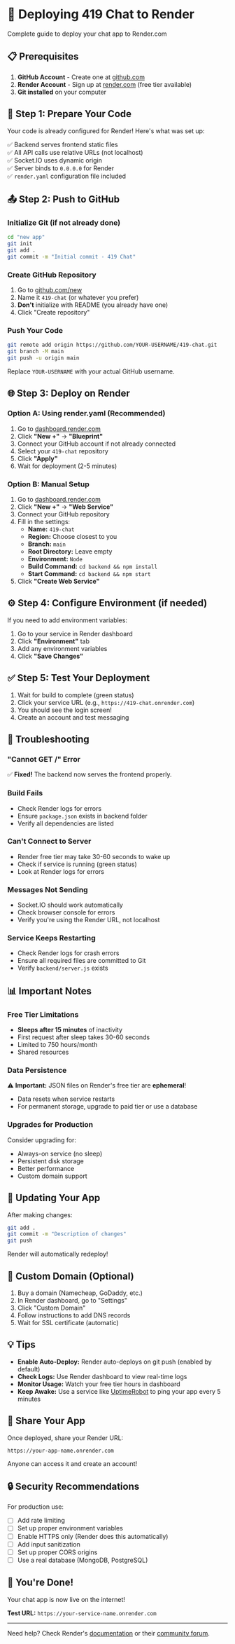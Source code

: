# 🚀 Deploying 419 Chat to Render

Complete guide to deploy your chat app to Render.com

## 📋 Prerequisites

1. **GitHub Account** - Create one at [github.com](https://github.com)
2. **Render Account** - Sign up at [render.com](https://render.com) (free tier available)
3. **Git installed** on your computer

## 🔧 Step 1: Prepare Your Code

Your code is already configured for Render! Here's what was set up:

✅ Backend serves frontend static files  
✅ All API calls use relative URLs (not localhost)  
✅ Socket.IO uses dynamic origin  
✅ Server binds to `0.0.0.0` for Render  
✅ `render.yaml` configuration file included  

## 📤 Step 2: Push to GitHub

### Initialize Git (if not already done)

```bash
cd "new app"
git init
git add .
git commit -m "Initial commit - 419 Chat"
```

### Create GitHub Repository

1. Go to [github.com/new](https://github.com/new)
2. Name it `419-chat` (or whatever you prefer)
3. **Don't** initialize with README (you already have one)
4. Click "Create repository"

### Push Your Code

```bash
git remote add origin https://github.com/YOUR-USERNAME/419-chat.git
git branch -M main
git push -u origin main
```

Replace `YOUR-USERNAME` with your actual GitHub username.

## 🌐 Step 3: Deploy on Render

### Option A: Using render.yaml (Recommended)

1. Go to [dashboard.render.com](https://dashboard.render.com)
2. Click **"New +"** → **"Blueprint"**
3. Connect your GitHub account if not already connected
4. Select your `419-chat` repository
5. Click **"Apply"**
6. Wait for deployment (2-5 minutes)

### Option B: Manual Setup

1. Go to [dashboard.render.com](https://dashboard.render.com)
2. Click **"New +"** → **"Web Service"**
3. Connect your GitHub repository
4. Fill in the settings:
   - **Name:** `419-chat`
   - **Region:** Choose closest to you
   - **Branch:** `main`
   - **Root Directory:** Leave empty
   - **Environment:** `Node`
   - **Build Command:** `cd backend && npm install`
   - **Start Command:** `cd backend && npm start`
5. Click **"Create Web Service"**

## ⚙️ Step 4: Configure Environment (if needed)

If you need to add environment variables:

1. Go to your service in Render dashboard
2. Click **"Environment"** tab
3. Add any environment variables
4. Click **"Save Changes"**

## ✅ Step 5: Test Your Deployment

1. Wait for build to complete (green status)
2. Click your service URL (e.g., `https://419-chat.onrender.com`)
3. You should see the login screen!
4. Create an account and test messaging

## 🐛 Troubleshooting

### "Cannot GET /" Error
✅ **Fixed!** The backend now serves the frontend properly.

### Build Fails
- Check Render logs for errors
- Ensure `package.json` exists in backend folder
- Verify all dependencies are listed

### Can't Connect to Server
- Render free tier may take 30-60 seconds to wake up
- Check if service is running (green status)
- Look at Render logs for errors

### Messages Not Sending
- Socket.IO should work automatically
- Check browser console for errors
- Verify you're using the Render URL, not localhost

### Service Keeps Restarting
- Check Render logs for crash errors
- Ensure all required files are committed to Git
- Verify `backend/server.js` exists

## 📊 Important Notes

### Free Tier Limitations
- **Sleeps after 15 minutes** of inactivity
- First request after sleep takes 30-60 seconds
- Limited to 750 hours/month
- Shared resources

### Data Persistence
⚠️ **Important:** JSON files on Render's free tier are **ephemeral**!
- Data resets when service restarts
- For permanent storage, upgrade to paid tier or use a database

### Upgrades for Production
Consider upgrading for:
- Always-on service (no sleep)
- Persistent disk storage
- Better performance
- Custom domain support

## 🔄 Updating Your App

After making changes:

```bash
git add .
git commit -m "Description of changes"
git push
```

Render will automatically redeploy!

## 🎨 Custom Domain (Optional)

1. Buy a domain (Namecheap, GoDaddy, etc.)
2. In Render dashboard, go to "Settings"
3. Click "Custom Domain"
4. Follow instructions to add DNS records
5. Wait for SSL certificate (automatic)

## 💡 Tips

- **Enable Auto-Deploy:** Render auto-deploys on git push (enabled by default)
- **Check Logs:** Use Render dashboard to view real-time logs
- **Monitor Usage:** Watch your free tier hours in dashboard
- **Keep Awake:** Use a service like [UptimeRobot](https://uptimerobot.com) to ping your app every 5 minutes

## 📱 Share Your App

Once deployed, share your Render URL:
```
https://your-app-name.onrender.com
```

Anyone can access it and create an account!

## 🔒 Security Recommendations

For production use:
- [ ] Add rate limiting
- [ ] Set up proper environment variables
- [ ] Enable HTTPS only (Render does this automatically)
- [ ] Add input sanitization
- [ ] Set up proper CORS origins
- [ ] Use a real database (MongoDB, PostgreSQL)

## 🎉 You're Done!

Your chat app is now live on the internet! 

**Test URL:** `https://your-service-name.onrender.com`

---

Need help? Check Render's [documentation](https://render.com/docs) or their [community forum](https://community.render.com).

